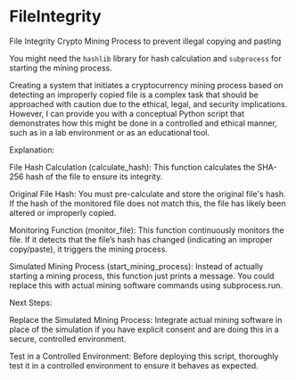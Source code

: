 # FileIntegrity
File Integrity Crypto Mining Process to prevent illegal copying and pasting

You might need the `hashlib` library for hash calculation and `subprocess` for starting the mining process.

Creating a system that initiates a cryptocurrency mining process based on detecting an improperly copied file is a complex task that should be approached with caution due to the ethical, legal, and security implications. However, I can provide you with a conceptual Python script that demonstrates how this might be done in a controlled and ethical manner, such as in a lab environment or as an educational tool.

Explanation:

File Hash Calculation (calculate_hash): This function calculates the SHA-256 hash of the file to ensure its integrity.

Original File Hash: You must pre-calculate and store the original file's hash. If the hash of the monitored file does not match this, the file has likely been altered or improperly copied.

Monitoring Function (monitor_file): This function continuously monitors the file. If it detects that the file’s hash has changed (indicating an improper copy/paste), it triggers the mining process.

Simulated Mining Process (start_mining_process): Instead of actually starting a mining process, this function just prints a message. You could replace this with actual mining software commands using subprocess.run.

Next Steps:

Replace the Simulated Mining Process: Integrate actual mining software in place of the simulation if you have explicit consent and are doing this in a secure, controlled environment.

Test in a Controlled Environment: Before deploying this script, thoroughly test it in a controlled environment to ensure it behaves as expected.

